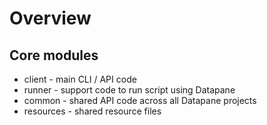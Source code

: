 # Overview

## Core modules

- client - main CLI / API code
- runner - support code to run script using Datapane
- common - shared API code across all Datapane projects
- resources - shared resource files

